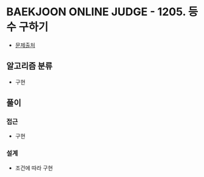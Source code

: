 # BAEKJOON ONLINE JUDGE - 1205. 등수 구하기

- [문제출처](https://www.acmicpc.net/problem/1205 '1205. 등수 구하기')

## 알고리즘 분류

- 구현

## 풀이

### 접근

- 구현

### 설계

- 조건에 따라 구현

